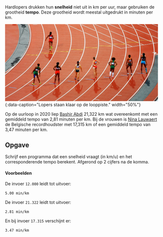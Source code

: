 Hardlopers drukken hun **snelheid** niet uit in km per uur, maar gebruiken de grootheid **tempo**. Deze grootheid wordt meestal uitgedrukt in minuten per km.

![Lopers staan klaar op de looppiste.](media/running_track.jpg "Foto door Matt Lee op Unsplash."){:data-caption="Lopers staan klaar op de looppiste." width="50%"}

Op de uurloop in 2020 liep <a href='https://nl.wikipedia.org/wiki/Bashir_Abdi' target='_blank'>Bashir Abdi</a> 21,322 km wat overeenkomt met een gemiddeld tempo van 2,81 minuten per km. Bij de vrouwen is <a href='https://nl.wikipedia.org/wiki/Nina_Lauwaert' target='_blank'>Nina Lauwaert</a> de Belgische recordhoudster met 17,315 km of een gemiddeld tempo van 3,47 minuten per km.

## Opgave
Schrijf een programma dat een snelheid vraagt (in km/u) en het corresponderende tempo berekent. Afgerond op 2 cijfers na de komma.


#### Voorbeelden
De invoer `12.000` leidt tot uitvoer:
```
5.00 min/km
```

De invoer `21.322` leidt tot uitvoer:
```
2.81 min/km
```

En bij invoer `17.315` verschijnt er:
```
3.47 min/km
```